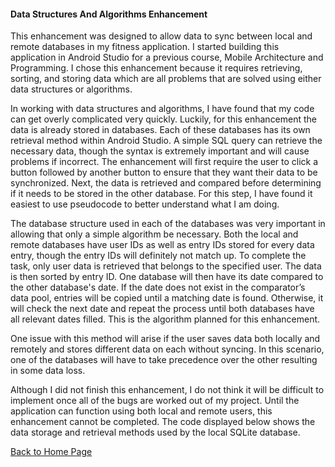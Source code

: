 #### Data Structures And Algorithms Enhancement

This enhancement was designed to allow data to sync between local and remote databases in my fitness application.  I started building this application in Android Studio for a previous course, Mobile Architecture and Programming.  I chose this enhancement because it requires retrieving, sorting, and storing data which are all problems that are solved using either data structures or algorithms.

In working with data structures and algorithms, I have found that my code can get overly complicated very quickly.  Luckily, for this enhancement the data is already stored in databases.  Each of these databases has its own retrieval method within Android Studio.  A simple SQL query can retrieve the necessary data, though the syntax is extremely important and will cause problems if incorrect.
The enhancement will first require the user to click a button followed by another button to ensure that they want their data to be synchronized.  Next, the data is retrieved and compared before determining if it needs to be stored in the other database.  For this step, I have found it easiest to use pseudocode to better understand what I am doing.  

The database structure used in each of the databases was very important in allowing that only a simple algorithm be necessary.  Both the local and remote databases have user IDs as well as entry IDs stored for every data entry, though the entry IDs will definitely not match up.  To complete the task, only user data is retrieved that belongs to the specified user.  The data is then sorted by entry ID. One database will then have its date compared to the other database's date. If the date does not exist in the comparator’s data pool, entries will be copied until a matching date is found. Otherwise, it will check the next date and repeat the process until both databases have all relevant dates filled. This is the algorithm planned for this enhancement. 

One issue with this method will arise if the user saves data both locally and remotely and stores different data on each without syncing.  In this scenario, one of the databases will have to take precedence over the other resulting in some data loss.

Although I did not finish this enhancement, I do not think it will be difficult to implement once all of the bugs are worked out of my project.  Until the application can function using both local and remote users, this enhancement cannot be completed. The code displayed below shows the data storage and retrieval methods used by the local SQLite database.

<script src="https://gist.github.com/PerryWolfe93/065024f5bb4cbe9d1ade7565ba79c36f.js"></script>

[Back to Home Page](/)
